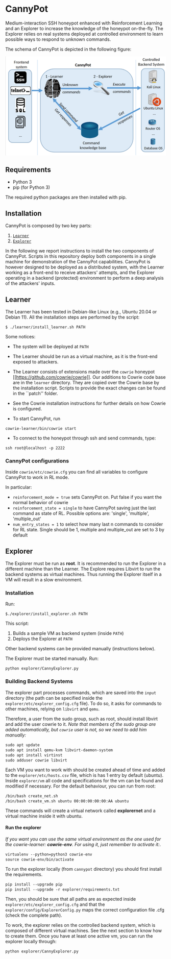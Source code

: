 # CannyPot

Medium-interaction SSH honeypot enhanced with Reinforcement Learning and an Explorer to increase the knowledge of the honeypot on-the-fly. The Explorer relies on real systems deployed at controlled environment to learn possible ways to respond to unknown commands.

The schema of CannyPot is depicted in the following figure:

![Schema](architecture.png 'Schema')

## Requirements

* Python 3
* pip (for Python 3)

The required python packages are then installed with pip.

## Installation

CannyPot is composed by two key parts:

1. [``Learner``](#learner)
2. [``Explorer``](#explorer)

In the following we report instructions to install the two components of CannyPot. Scripts in this repository deploy both components in a single machine for demonstration of the CannyPot capabilities. CannyPot is however designed to be deployed as a distributed system, with the Learner working as a front-end to receive attackers' attempts, and the Explorer operating in a backend (protected) environment to perform a deep analysis of the attackers' inputs.

## Learner

The Learner has been tested in Debian-like Linux (e.g., Ubuntu 20.04 or Debian 11). All the installation steps are performed by the script:

```
$ ./learner/install_learner.sh PATH
```

Some notices:

* The system will be deployed at `PATH`

* The Learner should be run as a virtual machine, as it is the front-end exposed to attackers.

* The Learner consists of extensions made over the `cowrie` honeypot [[https://github.com/cowrie/cowrie]]. Our additions to Cowrie code base are in the ``learner`` directory. They are copied over the Cowrie base by the installation script. Scripts to provide the exact changes can be found in the ``patch'' folder.

* See the Cowrie installation instructions for further details on how Cowrie is configured.

* To start CannyPot, run

```
cowrie-learner/bin/cowrie start
```

* To connect to the honeypot through ssh and send commands, type:

```
ssh root@localhost -p 2222
```

### CannyPot configurations

Inside `cowrie/etc/cowrie.cfg` you can find all variables to configure CannyPot to work in RL mode.

In particular:

* `reinforcement_mode = true` sets CannyPot on. Put false if you want the normal behavior of cowrie
* `reinforcement_state = single` to have CannyPot saving just the last command as state of RL. Possible options are: 'single', 'multiple', 'multiple_out'
* `num_entry_states = 1` to select how many last n commands to consider for RL state. Single should be 1, multiple and multiple_out are set to 3 by default

## Explorer

The Explorer must be run as **root**. It is recommended to run the Explorer in a different machine than the Learner. The Explore requires Libvirt to run the backend systems as virtual machines. Thus running the Explorer itself in a VM will result in a slow environment.

### Installation

Run:

```
$./explorer/install_explorer.sh PATH
```

This script:
1. Builds a sample VM as backend system (inside `PATH`)
2. Deploys the Explorer at `PATH`

Other backend systems can be provided manually (instructions below).

The Explorer must be started manually. Run:

```
python explorer/CannyExplorer.py
```

### Building Backend Systems

The explorer part processes commands, which are saved into the ``input`` directory (the path can be specified inside the `explorer/etc/explorer_config.cfg` file).
To do so, it asks for commands to other machines, relying on ``libvirt`` and ``qemu``.

Therefore, a user from the sudo group, such as root, should install libvirt and add the user cowrie to it.
*Note that members of the sudo group are added automatically, but `cowrie` user is not, so we need to add him manually:*

```
sudo apt update
sudo apt install qemu-kvm libvirt-daemon-system
sudo apt install virtinst
sudo adduser cowrie libvirt
```

Each VM you want to work with should be created ahead of time and added to the ``explorer/etc/hosts.csv`` file, which is has 1 entry by default (ubuntu).
Inside ``explorer/vm`` all code and specifications for the vm can be found and modified if necessary. For the default behaviour, you can run from root:

```
/bin/bash create_net.sh
/bin/bash create_vm.sh ubuntu 00:00:00:00:00:AA ubuntu
```

These commands will create a virtual network called **explorernet** and a virtual machine inside it with ubuntu.


#### Run the explorer

*If you want you can use the same virtual environment as the one used for the cowrie-learner: **cowrie-env**.
For using it, just remember to activate it:*.

```
virtualenv --python=python3 cowrie-env
source cowrie-env/bin/activate
```

To run the explorer locally (from ``cannypot`` directory) you should first install the requirements.

```
pip install --upgrade pip
pip install --upgrade -r explorer/requirements.txt
```

Then, you should be sure that all paths are as expected inside `explorer/etc/explorer_config.cfg` and
that the `explorer/config/ExplorerConfig.py` maps the correct configuration file .cfg (check the complete path).

To work, the explorer relies on the controlled backend system, which is composed of different virtual machines.
See the next section to know how to create them.
Once you have at least one active vm, you can run the explorer locally through:

```
python explorer/CannyExplorer.py
```

